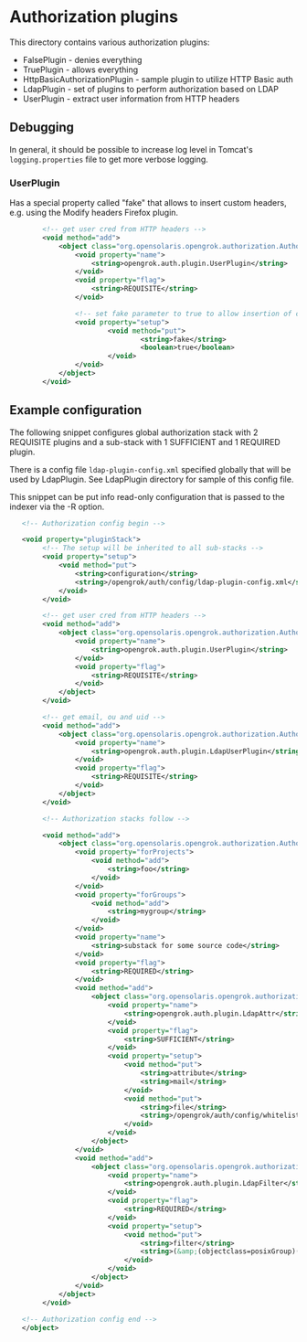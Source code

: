 # Authorization plugins

This directory contains various authorization plugins:

  - FalsePlugin - denies everything
  - TruePlugin - allows everything
  - HttpBasicAuthorizationPlugin - sample plugin to utilize HTTP Basic auth
  - LdapPlugin - set of plugins to perform authorization based on LDAP
  - UserPlugin - extract user information from HTTP headers

## Debugging

In general, it should be possible to increase log level in Tomcat's
`logging.properties` file to get more verbose logging.

### UserPlugin

Has a special property called "fake" that allows to insert custom headers,
e.g. using the Modify headers Firefox plugin.


```xml
        <!-- get user cred from HTTP headers -->
        <void method="add">
            <object class="org.opensolaris.opengrok.authorization.AuthorizationPlugin">
                <void property="name">
                    <string>opengrok.auth.plugin.UserPlugin</string>
                </void>
                <void property="flag">
                    <string>REQUISITE</string>
                </void>

                <!-- set fake parameter to true to allow insertion of custom headers -->
                <void property="setup">
                        <void method="put">
                                <string>fake</string>
                                <boolean>true</boolean>
                        </void>
                </void>
            </object>
        </void>

```

## Example configuration

The following snippet configures global authorization stack with 2 REQUISITE
plugins and a sub-stack with 1 SUFFICIENT and 1 REQUIRED plugin.

There is a config file `ldap-plugin-config.xml` specified globally that will be
used by LdapPlugin. See LdapPlugin directory for sample of this config file.

This snippet can be put info read-only configuration that is passed to the
indexer via the -R option.


```xml
   <!-- Authorization config begin -->

   <void property="pluginStack">
        <!-- The setup will be inherited to all sub-stacks -->
        <void property="setup">
            <void method="put">
                <string>configuration</string>
                <string>/opengrok/auth/config/ldap-plugin-config.xml</string>
            </void>
        </void>

        <!-- get user cred from HTTP headers -->
        <void method="add">
            <object class="org.opensolaris.opengrok.authorization.AuthorizationPlugin">
                <void property="name">
                    <string>opengrok.auth.plugin.UserPlugin</string>
                </void>
                <void property="flag">
                    <string>REQUISITE</string>
                </void>
            </object>
        </void>

        <!-- get email, ou and uid -->
        <void method="add">
            <object class="org.opensolaris.opengrok.authorization.AuthorizationPlugin">
                <void property="name">
                    <string>opengrok.auth.plugin.LdapUserPlugin</string>
                </void>
                <void property="flag">
                    <string>REQUISITE</string>
                </void>
            </object>
        </void>

        <!-- Authorization stacks follow -->

        <void method="add">
            <object class="org.opensolaris.opengrok.authorization.AuthorizationStack">
                <void property="forProjects">
                    <void method="add">
                        <string>foo</string>
                    </void>
                </void>
                <void property="forGroups">
                    <void method="add">
                        <string>mygroup</string>
                    </void>
                </void>
                <void property="name">
                    <string>substack for some source code</string>
                </void>
                <void property="flag">
                    <string>REQUIRED</string>
                </void>
                <void method="add">
                    <object class="org.opensolaris.opengrok.authorization.AuthorizationPlugin">
                        <void property="name">
                            <string>opengrok.auth.plugin.LdapAttr</string>
                        </void>
                        <void property="flag">
                            <string>SUFFICIENT</string>
                        </void>
                        <void property="setup">
                            <void method="put">
                                <string>attribute</string>
                                <string>mail</string>
                            </void>
                            <void method="put">
                                <string>file</string>
                                <string>/opengrok/auth/config/whitelists/mycode-whitelist-mail.txt</string>
                            </void>
                        </void>
                    </object>
                </void>
                <void method="add">
                    <object class="org.opensolaris.opengrok.authorization.AuthorizationPlugin">
                        <void property="name">
                            <string>opengrok.auth.plugin.LdapFilter</string>
                        </void>
                        <void property="flag">
                            <string>REQUIRED</string>
                        </void>
                        <void property="setup">
                            <void method="put">
                                <string>filter</string>
                                <string>(&amp;(objectclass=posixGroup)(cn=my_src*)(memberUid=%uid%))</string>
                            </void>
                        </void>
                    </object>
                </void>
            </object>
        </void>
 
   <!-- Authorization config end -->
   </object>
```

